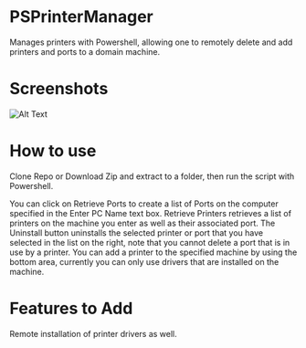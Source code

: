 # PSPrinterManager
Manages printers with Powershell, allowing one to remotely delete and add printers and ports to a domain machine.

# Screenshots
![Alt Text](http://i.imgur.com/5yQIU2j.png)

# How to use
Clone Repo or Download Zip and extract to a folder, then run the script with Powershell.

You can click on Retrieve Ports to create a list of Ports on the computer specified in the Enter PC Name text box.
Retrieve Printers retrieves a list of printers on the machine you enter as well as their associated port.
The Uninstall button uninstalls the selected printer or port that you have selected in the list on the right, note that you cannot delete a port that is in use by a printer.
You can add a printer to the specified machine by using the bottom area, currently you can only use drivers that are installed on the machine.

# Features to Add
Remote installation of printer drivers as well.
